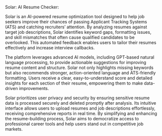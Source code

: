 Solar: AI Resume Checker:

Solar is an AI-powered resume optimization tool designed to help job seekers improve their chances of passing Applicant Tracking Systems (ATS) and catching recruiters’ attention. By analyzing resumes against target job descriptions, Solar identifies keyword gaps, formatting issues, and skill mismatches that often cause qualified candidates to be overlooked. This automated feedback enables users to tailor their resumes effectively and increase interview callbacks.

The platform leverages advanced AI models, including GPT-based natural language processing, to provide actionable suggestions for improving resume content and structure. Solar not only highlights missing keywords but also recommends stronger, action-oriented language and ATS-friendly formatting. Users receive a clear, easy-to-understand score and detailed insights for each section of their resume, empowering them to make data-driven improvements.

Solar prioritizes user privacy and security by ensuring sensitive resume data is processed securely and deleted promptly after analysis. Its intuitive interface allows users to upload resumes and job descriptions effortlessly, receiving comprehensive reports in real time. By simplifying and enhancing the resume-building process, Solar aims to democratize access to professional career tools and help users stand out in competitive job markets.